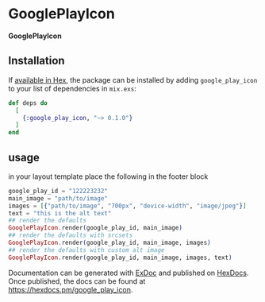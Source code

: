 # GooglePlayIcon

**GooglePlayIcon**

## Installation

If [available in Hex](https://hex.pm/docs/publish), the package can be installed
by adding `google_play_icon` to your list of dependencies in `mix.exs`:

```elixir
def deps do
  [
    {:google_play_icon, "~> 0.1.0"}
  ]
end
```

## usage
in your layout template place the following in the footer block

```elixir
google_play_id = "122223232"
main_image = "path/to/image"
images = [{"path/to/image", "700px", "device-width", "image/jpeg"}]
text = "this is the alt text"
## render the defaults
GooglePlayIcon.render(google_play_id, main_image)
## render the defaults with srcsets
GooglePlayIcon.render(google_play_id, main_image, images)
## render the defaults with custom alt image
GooglePlayIcon.render(google_play_id, main_image, images, text)
```

Documentation can be generated with [ExDoc](https://github.com/elixir-lang/ex_doc)
and published on [HexDocs](https://hexdocs.pm). Once published, the docs can
be found at <https://hexdocs.pm/google_play_icon>.

